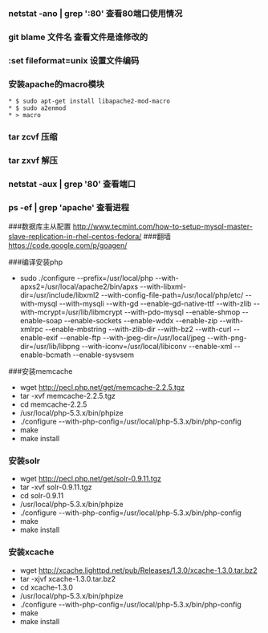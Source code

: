 ### netstat   -ano | grep ':80'  查看80端口使用情况
### git blame  文件名  查看文件是谁修改的

### :set fileformat=unix   设置文件编码

### 安装apache的macro模块
    * $ sudo apt-get install libapache2-mod-macro
    * $ sudo a2enmod
    * > macro

### tar zcvf  压缩
### tar zxvf  解压
### netstat -aux | grep '80' 查看端口
### ps -ef | grep 'apache'  查看进程

###数据库主从配置 http://www.tecmint.com/how-to-setup-mysql-master-slave-replication-in-rhel-centos-fedora/
###翻墙 https://code.google.com/p/goagen/

###编译安装php
 * sudo ./configure --prefix=/usr/local/php --with-apxs2=/usr/local/apache2/bin/apxs --with-libxml-dir=/usr/include/libxml2 --with-config-file-path=/usr/local/php/etc/ --with-mysql --with-mysqli --with-gd --enable-gd-native-ttf --with-zlib --with-mcrypt=/usr/lib/libmcrypt --with-pdo-mysql --enable-shmop --enable-soap --enable-sockets --enable-wddx --enable-zip --with-xmlrpc --enable-mbstring --with-zlib-dir --with-bz2 --with-curl --enable-exif --enable-ftp --with-jpeg-dir=/usr/local/jpeg --with-png-dir=/usr/lib/libpng --with-iconv=/usr/local/libiconv --enable-xml --enable-bcmath --enable-sysvsem

###安装memcache
 * wget http://pecl.php.net/get/memcache-2.2.5.tgz
 * tar -xvf memcache-2.2.5.tgz
 * cd memcache-2.2.5
 * /usr/local/php-5.3.x/bin/phpize
 * ./configure --with-php-config=/usr/local/php-5.3.x/bin/php-config
 * make
 * make install
### 安装solr
 * wget http://pecl.php.net/get/solr-0.9.11.tgz
 * tar -xvf solr-0.9.11.tgz
 * cd solr-0.9.11
 * /usr/local/php-5.3.x/bin/phpize
 * ./configure --with-php-config=/usr/local/php-5.3.x/bin/php-config
 * make
 * make install

### 安装xcache
 * wget http://xcache.lighttpd.net/pub/Releases/1.3.0/xcache-1.3.0.tar.bz2
 * tar -xjvf xcache-1.3.0.tar.bz2
 * cd xcache-1.3.0
 * /usr/local/php-5.3.x/bin/phpize
 * ./configure --with-php-config=/usr/local/php-5.3.x/bin/php-config
 * make
 * make install
